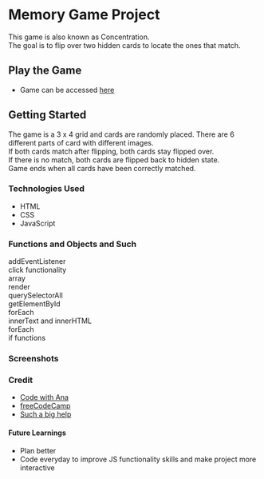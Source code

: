 # Memory Game Project
This game is also known as Concentration.\
The goal is to flip over two hidden cards to locate the ones that match.

## Play the Game
- Game can be accessed [here](https://bukkiesho.github.io/Unit1Project/)
## Getting Started
The game is a 3 x 4 grid and cards are randomly placed. There are 6 different parts of card with different images.\
If both cards match after flipping, both cards stay flipped over.\
If there is no match, both cards are flipped back to hidden state.\
Game ends when all cards have been correctly matched.

### Technologies Used
- HTML
- CSS
- JavaScript


### Functions and Objects and Such
addEventListener\
click functionality\
array\
render\
querySelectorAll\
getElementById\
forEach\
innerText and innerHTML\
forEach\
if functions

### Screenshots

### Credit
- [Code with Ana](https://www.youtube.com/watch?v=tjyDOHzKN0w)
- [freeCodeCamp](https://freecodecamp.org)
- [Such a big help](https://github.com/PoBlue/memory-game)

#### Future Learnings
- Plan better
- Code everyday to improve JS functionality skills and make project more interactive